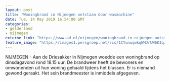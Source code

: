 ```yaml
---
layout: post
title: "Woningbrand in Nijmegen ontstaan door wasmachine"
date: Tue, 14 May 2019 16:54:00 GMT
categories: 
- gelderland 
- nijmegen 
externe_link: "https://www.ad.nl/nijmegen/woningbrand-in-nijmegen-ontstaan-door-wasmachine~a57c914c/"
feature_image: "https://images1.persgroep.net/rcs/1CYunuqwkqWHJrUW6KIqJlhgrz8/diocontent/148369385/_fitwidth/400/?appId=21791a8992982cd8da851550a453bd7f&quality=0.7"
---
```


NIJMEGEN -  Aan de Driesakker in Nijmegen woedde een woningbrand op dinsdagavond rond 18.15 uur. De brandweer heeft de bewoners en omwonenden uit hun woning gehaald tijdens het blussen. Er is niemand gewond geraakt. Het sein brandmeester is inmiddels afgegeven.
